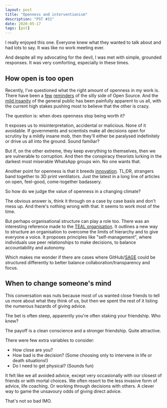 ```yaml
---
layout: post
title: "Openness and interventionism"
description: "PST #31"
date: 2020-05-17
tags: [pst]
---
```


I really enjoyed this one. Everyone knew what they wanted to talk about and had
lots to say. It was like no work meeting ever.

And despite all my advocating for the devil, I was met with simple, grounded
responses. It was very comforting, especially in these times.

## How open is too open

Recently, I've questioned what the right amount of openness in my work is. There
have been a [few](https://github.com/mrc-ide/covid-sim/issues/165)
[reminders](https://github.com/mrc-ide/covid-sim/issues/209) of the silly
side of Open Source. And the [mild insanity](https://i.redd.it/rvr3nja0e3z41.jpg)
of the general public has been painfully apparent to us all, with the current 
high stakes pushing most to believe that the other is crazy.

The question is: when does openness stop being worth it?

It exposes us to misinterpretation, accidental or malicious. None of it
avoidable. If governments and scientists make all decisions open for scrutiny
by a mildly insane mob, then they'll either be paralysed indefinitely or drive
us all into the ground. Sound familiar?

But if, on the other extreme, they keep everything to themselves, then we are
vulnerable to corruption. And then the conspiracy theorists lurking in the darkest
most miserable WhatsApp groups win. No one wants that.

Another point for openness is that it breeds [innovation](https://www.businessinsider.com/pandemic-outbreak-design-medical-equipment-ppe-technical-innovative-crisis-solution-2020-4). 
TL;DR, strangers band together to 3D print ventilators. Just the latest in a
long line of articles on open, feel-good, come-together badassery. 

So how do we judge the value of openness in a changing climate?

The obvious answer is, think it through on a case by case basis and don't mess
up. And there's nothing wrong with that. It seems to work most of the time.

But perhaps organisational structure can play a role too. There was an
interesting reference made to the [TEAL organisation](https://en.wikipedia.org/wiki/Teal_organisation).
It outlines a new way to structure an organisation to overcome the limits of
hierarchy and to give everyone a voice. It proposes principles like "self-management",
where individuals use peer relationships to make decisions, to balance accountability and autonomy.

Which makes me wonder if there are cases where GitHub/[SAGE](https://www.gov.uk/government/groups/scientific-advisory-group-for-emergencies-sage)
could be structured differently to better balance collaboration/transparency and focus.

## When to change someone's mind

This conversation was nuts because most of us wanted close friends to
tell us more about what they think of us, but then we spent the rest of it
listing the numerous hazards of giving advice.

The bet is often steep, apparently you're often staking your friendship. Who knew?

The payoff is a clean conscience and a stronger friendship. Quite attractive.

There were few extra variables to consider:

 * How close are you?
 * How bad is the decision? (Some choosing only to intervene in life or death situations!)
 * Do I need to get physical? (Sounds fun)

It felt like we all avoided advice, except very occasionally with our closest of
friends or with mortal choices. We often resort to the less invasive form of advice, life
coaching. Or working through decisions with others. A clever way to game the
unsavoury odds of giving direct advice.

That's not so bad IMO.
